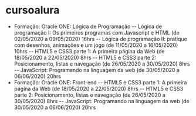 # cursoalura
- Formação: Oracle ONE: Lógica de Programação
-- Lógica de programação I: Os primeiros programas com Javascript e HTML (de 02/05/2020 a 09/05/2020) 16hrs
-- Lógica de programação II: pratique com desenhos, animações e um jogo (de 11/05/2020 a 16/05/2020) 10hrs
-- HTML5 e CSS3 parte 1: A primeira página da Web (de 18/05/2020 a 22/05/2020) 8hrs
-- HTML5 e CSS3 parte 2: Posicionamento, listas e navegação (de 26/05/2020 a 30/05/2020) 8hrs
-- JavaScript: Programando na linguagem da web (de 30/05/2020 a 06/06/2020) 20hrs
- Formação: Oracle ONE: Front-end
-- HTML5 e CSS3 parte 1: A primeira página da Web (de 18/05/2020 a 22/05/2020) 8hrs
-- HTML5 e CSS3 parte 2: Posicionamento, listas e navegação (de 26/05/2020 a 30/05/2020) 8hrs
-- JavaScript: Programando na linguagem da web (de 30/05/2020 a 06/06/2020) 20hrs
			
